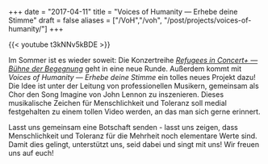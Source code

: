 +++
date = "2017-04-11"
title = "Voices of Humanity ― Erhebe deine Stimme"
draft = false
aliases = ["/VoH","/voh",
            "/post/projects/voices-of-humanity/"]
+++

 {{< youtube t3kNNv5kBDE >}}

 Im Sommer ist es wieder soweit:
 Die Konzertreihe [*Refugees in Concert+ ― Bühne der Begegnung*](/projects/refugees-concert/) geht in eine neue Runde.
 Außerdem kommt mit *Voices of Humanity ― Erhebe deine Stimme* ein tolles neues Projekt dazu!
 Die Idee ist unter der Leitung von professionellen Musikern,
 gemeinsam als Chor den Song Imagine von John Lennon zu inszenieren.
 Dieses musikalische Zeichen für Menschlichkeit und Toleranz
 soll medial festgehalten zu einem tollen Video werden,
 an das man sich gerne erinnert.

Lasst uns gemeinsam eine Botschaft senden -
lasst uns zeigen, dass Menschlichkeit und Toleranz für die Mehrheit noch elementare Werte sind.
Damit dies gelingt, unterstützt uns, seid dabei und singt mit uns!
Wir freuen uns auf euch!
